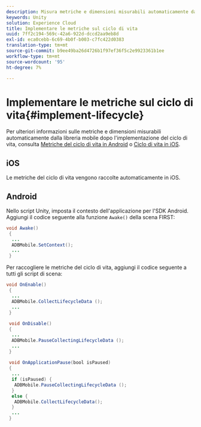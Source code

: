 ```yaml
---
description: Misura metriche e dimensioni misurabili automaticamente dalla libreria mobile
keywords: Unity
solution: Experience Cloud
title: Implementare le metriche sul ciclo di vita
uuid: 7ff2c194-569c-42a6-922d-dccd2aa9eb8d
exl-id: eca0cebb-6c69-4b0f-b003-c7fc422d0383
translation-type: tm+mt
source-git-commit: b9ee49ba26d4726b1f97ef36f5c2e9923361b1ee
workflow-type: tm+mt
source-wordcount: '95'
ht-degree: 7%

---
```


# Implementare le metriche sul ciclo di vita{#implement-lifecycle}

Per ulteriori informazioni sulle metriche e dimensioni misurabili automaticamente dalla libreria mobile dopo l&#39;implementazione del ciclo di vita, consulta [Metriche del ciclo di vita in Android](/help/android/metrics.md) o [Ciclo di vita in iOS](/help/ios/metrics.md).

## iOS

Le metriche del ciclo di vita vengono raccolte automaticamente in iOS.

## Android

Nello script Unity, imposta il contesto dell&#39;applicazione per l&#39;SDK Android. Aggiungi il codice seguente alla funzione `Awake()` della scena FIRST:

```java
void Awake()
 {
  ...
  ADBMobile.SetContext();
  ...
 }
```

Per raccogliere le metriche del ciclo di vita, aggiungi il codice seguente a tutti gli script di scena:

```java
void OnEnable()
 {
  ...
  ADBMobile.CollectLifecycleData (); 
  ...
 }
 
 void OnDisable()
 {
  ...
  ADBMobile.PauseCollectingLifecycleData (); 
  ...
 }
  
 void OnApplicationPause(bool isPaused) 
 {
  ...
  if (isPaused) {
   ADBMobile.PauseCollectingLifecycleData (); 
  }  
  else {
   ADBMobile.CollectLifecycleData(); 
  }
  ...
 }
```
